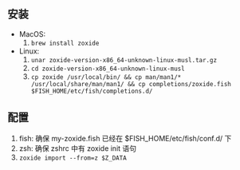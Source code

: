 ## 安装

- MacOS:
  1. `brew install zoxide`
- Linux:
  1. `unar zoxide-version-x86_64-unknown-linux-musl.tar.gz`
  2. `cd zoxide-version-x86_64-unknown-linux-musl`
  3. `cp zoxide /usr/local/bin/ && cp man/man1/* /usr/local/share/man/man1/ && cp completions/zoxide.fish $FISH_HOME/etc/fish/completions.d/`

## 配置

1. fish: 确保 my-zoxide.fish 已经在 $FISH_HOME/etc/fish/conf.d/ 下
2. zsh: 确保 zshrc 中有 zoxide init 语句
3. `zoxide import --from=z $Z_DATA`
